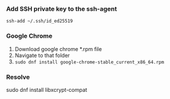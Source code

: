 
### Add SSH private key to the ssh-agent
```shell
ssh-add ~/.ssh/id_ed25519
```

### Google Chrome

1. Download google chrome *.rpm file
2. Navigate to that folder
3. `sudo dnf install google-chrome-stable_current_x86_64.rpm`


### Resolve
sudo dnf install libxcrypt-compat
